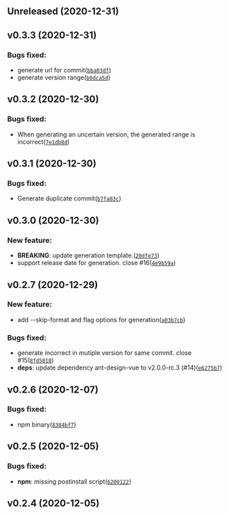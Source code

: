 ## Unreleased (2020-12-31)

## v0.3.3 (2020-12-31)

### Bugs fixed:

- generate url for commit([`bba03df`](https://github.com/release-lab/whatchanged/commit/bba03dfa1ed948d3f5309b67cf5a357c978fd2ed))
- generate version range([`b0dca5d`](https://github.com/release-lab/whatchanged/commit/b0dca5dd226046c131165a8f211b8f190c54d04b))

## v0.3.2 (2020-12-30)

### Bugs fixed:

- When generating an uncertain version, the generated range is incorrect([`7e1db8d`](https://github.com/release-lab/whatchanged/commit/7e1db8dd3a4e3a6970672139552c9bf42b10edba))

## v0.3.1 (2020-12-30)

### Bugs fixed:

- Generate duplicate commit([`b7fa03c`](https://github.com/release-lab/whatchanged/commit/b7fa03c8e60d82fb4d06956a8f9c79c174bb227f))

## v0.3.0 (2020-12-30)

### New feature:

- **BREAKING**: update generation template.([`20dfe73`](https://github.com/release-lab/whatchanged/commit/20dfe7361a679e64abd9ec2ba8d59f935627ebfe))
- support release date for generation. close #16([`4e9b59a`](https://github.com/release-lab/whatchanged/commit/4e9b59a5fbbe8c62d782e0350273fb5980e52b48))

## v0.2.7 (2020-12-29)

### New feature:

- add --skip-format and flag options for generation([`a03b7cb`](https://github.com/release-lab/whatchanged/commit/a03b7cb49fa23436de43e6d3436cfd123d831ede))

### Bugs fixed:

- generate incorrect in mutiple version for same commit. close #15([`8fd5818`](https://github.com/release-lab/whatchanged/commit/8fd58182b02ea657c37c09e4a734a48215eaffb6))
- **deps**: update dependency ant-design-vue to v2.0.0-rc.3 (#14)([`e6275b7`](https://github.com/release-lab/whatchanged/commit/e6275b7d7f7b009e79a70f6f869efebb9dc7a866))

## v0.2.6 (2020-12-07)

### Bugs fixed:

- npm binary([`8384bf7`](https://github.com/release-lab/whatchanged/commit/8384bf782d8adf1627082f3e9030ed4a88c0fa5a))

## v0.2.5 (2020-12-05)

### Bugs fixed:

- **npm**: missing postinstall script([`6209122`](https://github.com/release-lab/whatchanged/commit/6209122eacda6d86421a6955dad86785d0206b4b))

## v0.2.4 (2020-12-05)

